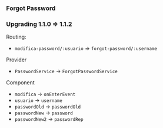 ### Forgot Password

### Upgrading 1.1.0 => 1.1.2

Routing:

-   `modifica-password/:usuario` => `forgot-password/:username` <br>

Provider

-   `PasswordService` -> `ForgotPasswordService` <br>

Component

-   `modifica` -> `onEnterEvent`
-   `usuario` -> `username`
-   `passwordOld` -> `passwordOld`
-   `passwordNew` -> `password`
-   `passwordNew2` -> `passwordRep`
